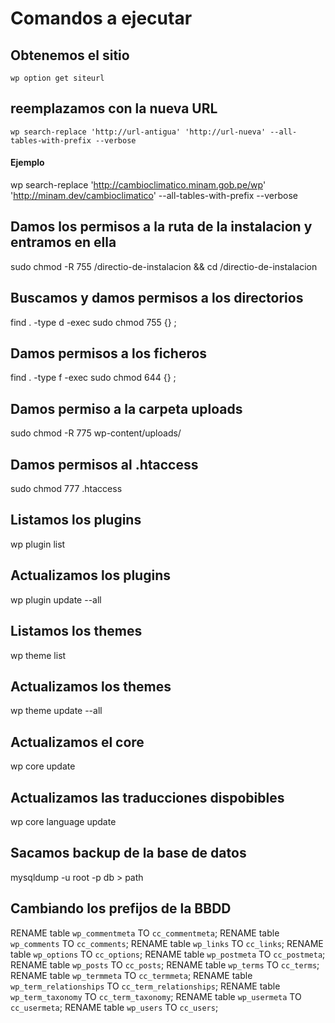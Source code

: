 # Comandos a ejecutar


## Obtenemos el sitio
```
wp option get siteurl

```

## reemplazamos con la nueva URL
```
wp search-replace 'http://url-antigua' 'http://url-nueva' --all-tables-with-prefix --verbose
```

#### Ejemplo

wp search-replace 'http://cambioclimatico.minam.gob.pe/wp' 'http://minam.dev/cambioclimatico' --all-tables-with-prefix --verbose

## Damos los permisos a la ruta de la instalacion y entramos en ella
sudo chmod -R 755 /directio-de-instalacion && cd /directio-de-instalacion

## Buscamos y damos permisos a los directorios
find . -type d -exec sudo chmod 755 {} \;

## Damos permisos a los ficheros
find . -type f -exec sudo chmod 644 {} \;

## Damos permiso a la carpeta uploads
sudo chmod -R 775 wp-content/uploads/

## Damos permisos al .htaccess
sudo chmod 777 .htaccess 

## Listamos los plugins
wp plugin list

## Actualizamos los plugins
wp plugin update --all

## Listamos los themes
wp theme list

## Actualizamos los themes
wp theme update --all

## Actualizamos el core
wp core update

## Actualizamos las traducciones dispobibles
wp core language update

## Sacamos backup de la base de datos
mysqldump -u root -p db > path 

## Cambiando los prefijos de la BBDD
RENAME table `wp_commentmeta` TO `cc_commentmeta`;
RENAME table `wp_comments` TO `cc_comments`;
RENAME table `wp_links` TO `cc_links`;
RENAME table `wp_options` TO `cc_options`;
RENAME table `wp_postmeta` TO `cc_postmeta`;
RENAME table `wp_posts` TO `cc_posts`;
RENAME table `wp_terms` TO `cc_terms`;
RENAME table `wp_termmeta` TO `cc_termmeta`;
RENAME table `wp_term_relationships` TO `cc_term_relationships`;
RENAME table `wp_term_taxonomy` TO `cc_term_taxonomy`;
RENAME table `wp_usermeta` TO `cc_usermeta`;
RENAME table `wp_users` TO `cc_users`;
